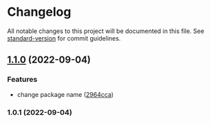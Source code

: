 # Changelog

All notable changes to this project will be documented in this file. See [standard-version](https://github.com/conventional-changelog/standard-version) for commit guidelines.

## [1.1.0](https://github.com/seia-soto/vertical-radix/compare/v1.0.1...v1.1.0) (2022-09-04)


### Features

* change package name ([2964cca](https://github.com/seia-soto/vertical-radix/commit/2964cca81b7a043e05969de64cd53bc6d34a9abb))

### 1.0.1 (2022-09-04)
